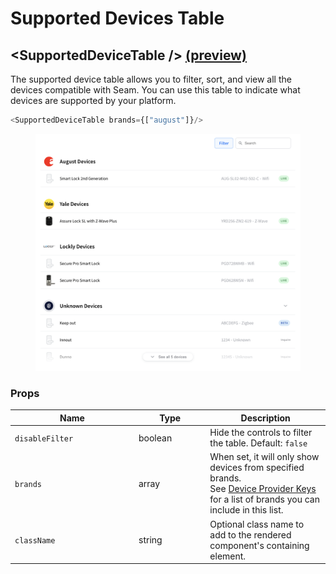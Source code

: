 # Supported Devices Table

## \<SupportedDeviceTable /> [(preview)](https://react.seam.co/?path=/docs/example-supporteddevicetable--docs)

The supported device table allows you to filter, sort, and view all the devices compatible with Seam. You can use this table to indicate what devices are supported by your platform.

```ts
<SupportedDeviceTable brands={["august"]}/>
```

<figure><img src="../../.gitbook/assets/Screen Shot 2023-06-30 at 9.46.33 AM.png" alt=""><figcaption></figcaption></figure>

### Props

<table><thead><tr><th width="184">Name</th><th width="100.33333333333331">Type</th><th>Description</th></tr></thead><tbody><tr><td><code>disableFilter</code></td><td>boolean</td><td>Hide the controls to filter the table. Default: <code>false</code></td></tr><tr><td><code>brands</code></td><td>array</td><td>When set, it will only show devices from specified brands.<br>See <a href="https://docs.seam.co/latest/api-clients/connect-webviews#device-provider-keys">Device Provider Keys</a> for a list of brands you can include in this list.</td></tr><tr><td><code>className</code></td><td>string</td><td>Optional class name to add to the rendered component's containing element.</td></tr></tbody></table>

